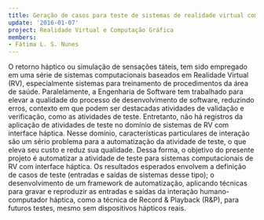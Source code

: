 ```yaml
---
title: Geração de casos para teste de sistemas de realidade virtual com retorno háptico
update: '2016-01-07'
project: Realidade Virtual e Computação Gráfica
members:
- Fátima L. S. Nunes
---
```


O retorno háptico ou simulação de sensações táteis, tem sido empregado em uma série de sistemas computacionais baseados em Realidade Virtual (RV), especialmente sistemas para treinamento de procedimentos da área de saúde. Paralelamente, a Engenharia de Software tem trabalhado para elevar a qualidade do processo de desenvolvimento de software, reduzindo erros, contexto em que podem ser destacadas atividades de validação e verificação, como as atividades de teste. Entretanto, não há registros da aplicação de atividades de teste no domínio de sistemas de RV com interface háptica. Nesse domínio, características particulares de interação são um sério problema para a automatização da atividade de teste, o que eleva seu custo e reduz sua qualidade. Dessa forma, o objetivo do presente projeto é automatizar a atividade de teste para sistemas computacionais de RV com interface háptica. Os resultados esperados envolvem a definição de casos de teste (entradas e saídas de sistemas desse tipo); o desenvolvimento de um framework de automatização, aplicando técnicas para gravar e reproduzir as entradas e saídas da interação humano-computador háptica, como a técnica de Record & Playback (R&P), para futuros testes, mesmo sem dispositivos hápticos reais.
